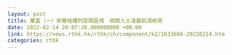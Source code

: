 ```yaml
---
layout: post
title: 華富（一）邨華裕樓列受限區域　相關人士凌晨前須檢測
date: 2022-02-14 20:07:26.000000000 +08:00
link: https://news.rthk.hk/rthk/ch/component/k2/1633666-20220214.htm
categories: rthk
---
```



